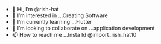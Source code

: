 - 👋 Hi, I’m @rish-hat
- 👀 I’m interested in ...Creating Software   
- 🌱 I’m currently learning ...Flutter 
- 💞️ I’m looking to collaborate on ...application development
- 📫 How to reach me ...Insta Id @import_rish_hat10
<!---
rish-hat/rish-hat is a ✨ special ✨ repository because its `README.md` (this file) appears on your GitHub profile.
You can click the Preview link to take a look at your changes.
--->
